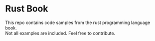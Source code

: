 # Rust Book
This repo contains code samples from the rust programming language book.  
Not all examples are included. Feel free to contribute.
